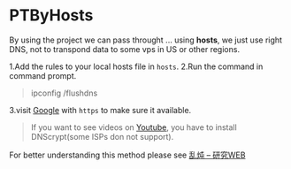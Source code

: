 # PTByHosts
By using the project we can pass throught ... using **hosts**, we just use right DNS, not to transpond data to some vps in US or other regions.

1.Add the rules to your local hosts file in `hosts`.
2.Run the command in command prompt.

> ipconfig /flushdns

3.visit [Google](https://www.google.com.hk) with `https` to make sure it available.

> If you want to see videos on [Youtube](https://www.youtube.com), you have to install DNScrypt(some ISPs don not support).

For better understanding this method please see [乱炖 – 研究WEB](http://levi.yii.so/hosts)